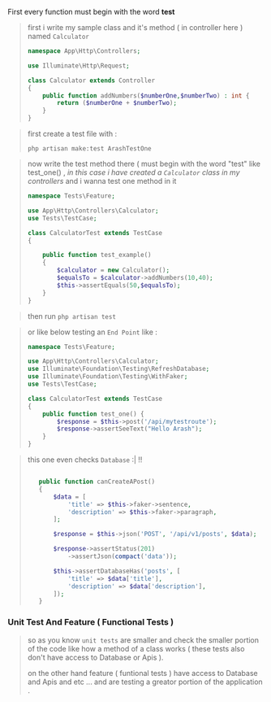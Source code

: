 First every function must begin with the word __test__

> first i write my sample class and it's method ( in controller here ) named `Calculator`
>
> ```php
> namespace App\Http\Controllers;
> 
> use Illuminate\Http\Request;
> 
> class Calculator extends Controller
> {
>     public function addNumbers($numberOne,$numberTwo) : int {
>         return ($numberOne + $numberTwo);
>     }
> }
> ```

> first create a test file with :
>
> ```
> php artisan make:test ArashTestOne
> ```

> now write the test method there ( must begin with the word "test" like test_one() , *in this case i have created a `Calculator` class in my controllers* and i wanna test one method in it
>
> ```php
> namespace Tests\Feature;
> 
> use App\Http\Controllers\Calculator;
> use Tests\TestCase;
> 
> class CalculatorTest extends TestCase
> {
> 
>     public function test_example()
>     {
>         $calculator = new Calculator();
>         $equalsTo = $calculator->addNumbers(10,40);
>         $this->assertEquals(50,$equalsTo);
>     }
> }
> ```

> then run `php artisan test`

> or like below testing an `End Point` like :
>
> ```php
> namespace Tests\Feature;
> 
> use App\Http\Controllers\Calculator;
> use Illuminate\Foundation\Testing\RefreshDatabase;
> use Illuminate\Foundation\Testing\WithFaker;
> use Tests\TestCase;
> 
> class CalculatorTest extends TestCase
> {
>     public function test_one() {
>         $response = $this->post('/api/mytestroute');
>         $response->assertSeeText("Hello Arash");
>     }
> }
> ```

> this one even checks `Database` :| !!
>
> ```php
> 
>    public function canCreateAPost()
>    {
>        $data = [
>            'title' => $this->faker->sentence,
>            'description' => $this->faker->paragraph,
>        ];
> 
>        $response = $this->json('POST', '/api/v1/posts', $data);
> 
>        $response->assertStatus(201)
>            ->assertJson(compact('data'));
> 
>        $this->assertDatabaseHas('posts', [
>            'title' => $data['title'],
>            'description' => $data['description'],
>        ]);
>    }
> 
> ```

### Unit Test And Feature ( Functional Tests )

> so as you know `unit tests` are smaller and check the smaller portion of the code like how a method of a class works ( these tests also don't have access to Database or Apis ).
>
> on the other hand feature ( funtional tests ) have access to Database and Apis and etc ... and are testing a greator portion of the application .



